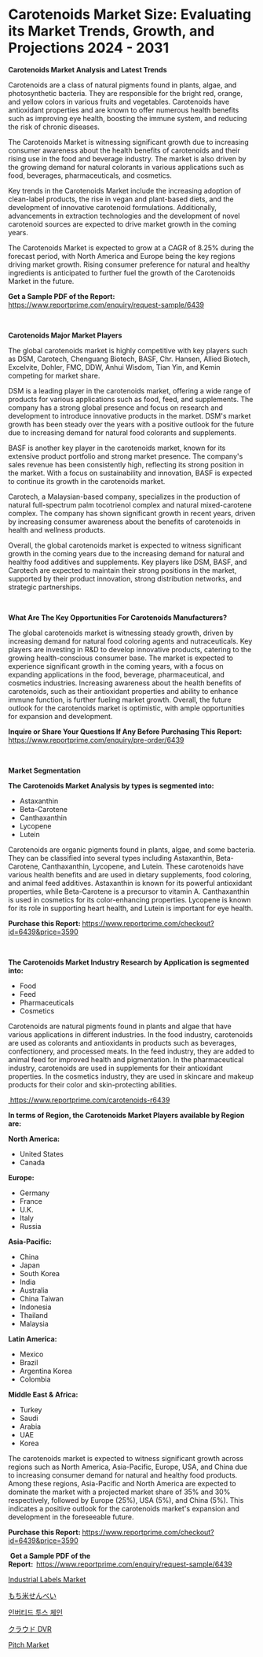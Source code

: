 <p><h1>Carotenoids Market Size: Evaluating its Market Trends, Growth, and Projections 2024 - 2031</h1></p><p><strong>Carotenoids Market Analysis and Latest Trends</strong></p>
<p><p>Carotenoids are a class of natural pigments found in plants, algae, and photosynthetic bacteria. They are responsible for the bright red, orange, and yellow colors in various fruits and vegetables. Carotenoids have antioxidant properties and are known to offer numerous health benefits such as improving eye health, boosting the immune system, and reducing the risk of chronic diseases.</p><p>The Carotenoids Market is witnessing significant growth due to increasing consumer awareness about the health benefits of carotenoids and their rising use in the food and beverage industry. The market is also driven by the growing demand for natural colorants in various applications such as food, beverages, pharmaceuticals, and cosmetics.</p><p>Key trends in the Carotenoids Market include the increasing adoption of clean-label products, the rise in vegan and plant-based diets, and the development of innovative carotenoid formulations. Additionally, advancements in extraction technologies and the development of novel carotenoid sources are expected to drive market growth in the coming years.</p><p>The Carotenoids Market is expected to grow at a CAGR of 8.25% during the forecast period, with North America and Europe being the key regions driving market growth. Rising consumer preference for natural and healthy ingredients is anticipated to further fuel the growth of the Carotenoids Market in the future.</p></p>
<p><strong>Get a Sample PDF of the Report:&nbsp;</strong> <a href="https://www.reportprime.com/enquiry/request-sample/6439">https://www.reportprime.com/enquiry/request-sample/6439</a></p>
<p>&nbsp;</p>
<p><strong>Carotenoids Major Market Players</strong></p>
<p><p>The global carotenoids market is highly competitive with key players such as DSM, Carotech, Chenguang  Biotech, BASF, Chr. Hansen, Allied Biotech, Excelvite, Dohler, FMC, DDW, Anhui Wisdom, Tian Yin, and Kemin competing for market share. </p><p>DSM is a leading player in the carotenoids market, offering a wide range of products for various applications such as food, feed, and supplements. The company has a strong global presence and focus on research and development to introduce innovative products in the market. DSM's market growth has been steady over the years with a positive outlook for the future due to increasing demand for natural food colorants and supplements.</p><p>BASF is another key player in the carotenoids market, known for its extensive product portfolio and strong market presence. The company's sales revenue has been consistently high, reflecting its strong position in the market. With a focus on sustainability and innovation, BASF is expected to continue its growth in the carotenoids market.</p><p>Carotech, a Malaysian-based company, specializes in the production of natural full-spectrum palm tocotrienol complex and natural mixed-carotene complex. The company has shown significant growth in recent years, driven by increasing consumer awareness about the benefits of carotenoids in health and wellness products.</p><p>Overall, the global carotenoids market is expected to witness significant growth in the coming years due to the increasing demand for natural and healthy food additives and supplements. Key players like DSM, BASF, and Carotech are expected to maintain their strong positions in the market, supported by their product innovation, strong distribution networks, and strategic partnerships.</p></p>
<p>&nbsp;</p>
<p><strong>What Are The Key Opportunities For Carotenoids Manufacturers?</strong></p>
<p><p>The global carotenoids market is witnessing steady growth, driven by increasing demand for natural food coloring agents and nutraceuticals. Key players are investing in R&D to develop innovative products, catering to the growing health-conscious consumer base. The market is expected to experience significant growth in the coming years, with a focus on expanding applications in the food, beverage, pharmaceutical, and cosmetics industries. Increasing awareness about the health benefits of carotenoids, such as their antioxidant properties and ability to enhance immune function, is further fueling market growth. Overall, the future outlook for the carotenoids market is optimistic, with ample opportunities for expansion and development.</p></p>
<p><strong>Inquire or Share Your Questions If Any Before Purchasing This Report:</strong> <a href="https://www.reportprime.com/enquiry/pre-order/6439">https://www.reportprime.com/enquiry/pre-order/6439</a></p>
<p>&nbsp;</p>
<p><strong>Market Segmentation</strong></p>
<p><strong>The Carotenoids Market Analysis by types is segmented into:</strong></p>
<p><ul><li>Astaxanthin</li><li>Beta-Carotene</li><li>Canthaxanthin</li><li>Lycopene</li><li>Lutein</li></ul></p>
<p><p>Carotenoids are organic pigments found in plants, algae, and some bacteria. They can be classified into several types including Astaxanthin, Beta-Carotene, Canthaxanthin, Lycopene, and Lutein. These carotenoids have various health benefits and are used in dietary supplements, food coloring, and animal feed additives. Astaxanthin is known for its powerful antioxidant properties, while Beta-Carotene is a precursor to vitamin A. Canthaxanthin is used in cosmetics for its color-enhancing properties. Lycopene is known for its role in supporting heart health, and Lutein is important for eye health.</p></p>
<p><strong>Purchase this Report:&nbsp;</strong><a href="https://www.reportprime.com/checkout?id=6439&price=3590">https://www.reportprime.com/checkout?id=6439&price=3590</a></p>
<p>&nbsp;</p>
<p><strong>The Carotenoids Market Industry Research by Application is segmented into:</strong></p>
<p><ul><li>Food</li><li>Feed</li><li>Pharmaceuticals</li><li>Cosmetics</li></ul></p>
<p><p>Carotenoids are natural pigments found in plants and algae that have various applications in different industries. In the food industry, carotenoids are used as colorants and antioxidants in products such as beverages, confectionery, and processed meats. In the feed industry, they are added to animal feed for improved health and pigmentation. In the pharmaceutical industry, carotenoids are used in supplements for their antioxidant properties. In the cosmetics industry, they are used in skincare and makeup products for their color and skin-protecting abilities.</p></p>
<p><a href="https://www.reportprime.com/carotenoids-r6439">&nbsp;https://www.reportprime.com/carotenoids-r6439</a></p>
<p><strong>In terms of Region, the Carotenoids Market Players available by Region are:</strong></p>
<p>
    <p> <strong> North America: </strong>
        <ul>
            <li>United States</li>
            <li>Canada</li>
        </ul>
        </p> 
    <p> <strong> Europe: </strong>
        <ul>
            <li>Germany</li>
            <li>France</li>
            <li>U.K.</li>
            <li>Italy</li>
            <li>Russia</li>
        </ul>
        </p> 
    <p> <strong> Asia-Pacific: </strong>
        <ul>
            <li>China</li>
            <li>Japan</li>
            <li>South Korea</li>
            <li>India</li>
            <li>Australia</li>
            <li>China Taiwan</li>
            <li>Indonesia</li>
            <li>Thailand</li>
            <li>Malaysia</li>
        </ul>
        </p> 
    <p> <strong> Latin America: </strong>
        <ul>
            <li>Mexico</li>
            <li>Brazil</li>
            <li>Argentina Korea</li>
            <li>Colombia</li>
        </ul>
        </p> 
    <p> <strong> Middle East & Africa: </strong>
        <ul>
            <li>Turkey</li>
            <li>Saudi</li>
            <li>Arabia</li>
            <li>UAE</li>
            <li>Korea</li>
        </ul>
    </p>
    </p>
<p><p>The carotenoids market is expected to witness significant growth across regions such as North America, Asia-Pacific, Europe, USA, and China due to increasing consumer demand for natural and healthy food products. Among these regions, Asia-Pacific and North America are expected to dominate the market with a projected market share of 35% and 30% respectively, followed by Europe (25%), USA (5%), and China (5%). This indicates a positive outlook for the carotenoids market's expansion and development in the foreseeable future.</p></p>
<p><strong>Purchase this Report: </strong><a href="https://www.reportprime.com/checkout?id=6439&price=3590">https://www.reportprime.com/checkout?id=6439&price=3590</a></p>
<p>&nbsp;<strong>Get a Sample PDF of the Report:&nbsp;&nbsp;</strong><a href="https://www.reportprime.com/enquiry/request-sample/6439">https://www.reportprime.com/enquiry/request-sample/6439</a></p>
<p><strong></strong></p>
<p><p><a href="https://issuu.com/reportprime-2/docs/industrial-labels-market-size-2030.pptx">Industrial Labels Market</a></p><p><a href="https://github.com/hwbcz413288296/Market-Research-Report-List-1/blob/main/230151218951.md">もち米せんべい</a></p><p><a href="https://medium.com/@dadanedu33/%EC%97%AD%EC%B9%98%ED%88%AC%EC%8A%A4-%EC%B2%B4%EC%9D%B8-%EC%8B%9C%EC%9E%A5-%EA%B2%BD%EC%9F%81-%EB%B6%84%EC%84%9D-%EC%8B%9C%EC%9E%A5-%EB%8F%99%ED%96%A5-%EB%B0%8F-2031%EB%85%84%EA%B9%8C%EC%A7%80%EC%9D%98-%EC%98%88%EC%B8%A1-6f5ea2f4279f">인버티드 투스 체인</a></p><p><a href="https://medium.com/@vedakuvlis2023/%E3%82%AF%E3%83%A9%E3%82%A6%E3%83%89dvr%E5%B8%82%E5%A0%B4-%E3%82%BF%E3%82%A4%E3%83%97-%E3%82%A2%E3%83%97%E3%83%AA%E3%82%B1%E3%83%BC%E3%82%B7%E3%83%A7%E3%83%B3-%E5%9C%B0%E7%90%86%E3%81%AB%E3%82%88%E3%82%8B%E5%8C%85%E6%8B%AC%E7%9A%84%E8%A9%95%E4%BE%A1-1b5b14b9cb22">クラウド DVR</a></p><p><a href="https://issuu.com/reportprime-2/docs/pitch-market-size-2030.pptx">Pitch Market</a></p></p>